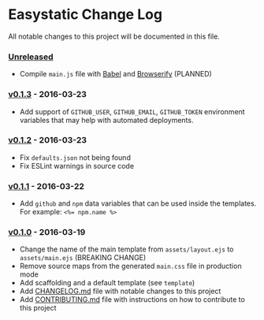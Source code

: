 # Easystatic Change Log

All notable changes to this project will be documented in this file.

### [Unreleased][unreleased]

- Compile `main.js` file with [Babel](https://babeljs.io) and [Browserify](http://browserify.org/) (PLANNED)

### [v0.1.3] - 2016-03-23

- Add support of `GITHUB_USER`, `GITHUB_EMAIL`, `GITHUB_TOKEN` environment variables that may help
  with automated deployments.

### [v0.1.2] - 2016-03-23

- Fix `defaults.json` not being found
- Fix ESLint warnings in source code

### [v0.1.1] - 2016-03-22

- Add `github` and `npm` data variables that can be used inside the templates. For example: `<%= npm.name %>`

### [v0.1.0] - 2016-03-19

- Change the name of the main template from `assets/layout.ejs` to `assets/main.ejs` (BREAKING CHANGE)
- Remove source maps from the generated `main.css` file in production mode
- Add scaffolding and a default template (see `template`)
- Add [CHANGELOG.md](CHANGELOG.md) file with notable changes to this project
- Add [CONTRIBUTING.md](CONTRIBUTING.md) file with instructions on how to contribute to this project

[unreleased]: https://github.com/easystatic/easystatic/compare/v0.1.3...HEAD
[v0.1.3]: https://github.com/easystatic/easystatic/compare/v0.1.2...v0.1.3
[v0.1.2]: https://github.com/easystatic/easystatic/compare/v0.1.1...v0.1.2
[v0.1.1]: https://github.com/easystatic/easystatic/compare/v0.1.0...v0.1.1
[v0.1.0]: https://github.com/easystatic/easystatic/compare/v0.0.8...v0.1.0
